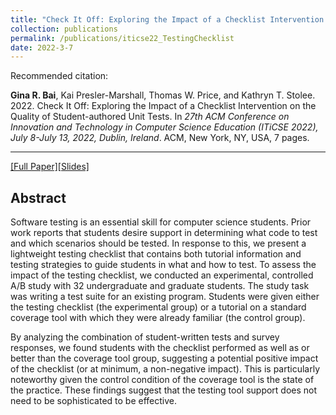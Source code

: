 ```yaml
---
title: "Check It Off: Exploring the Impact of a Checklist Intervention on the Quality of Student-authored Unit Tests"
collection: publications
permalink: /publications/iticse22_TestingChecklist
date: 2022-3-7
---
```

Recommended citation: 

**Gina R. Bai**, Kai Presler-Marshall, Thomas W. Price, and Kathryn T. Stolee. 2022. Check It Off: Exploring the Impact of a Checklist Intervention on the Quality of Student-authored Unit Tests. In <i>27th ACM Conference on Innovation and Technology in Computer Science Education (ITiCSE 2022), July 8-July 13, 2022, Dublin, Ireland</i>. ACM, New York, NY, USA, 7 pages.

---
[[Full Paper]](http://ginabai.github.io/files/PaperPreprints/iticse22_TestingChecklist.pdf)[[Slides]](http://ginabai.github.io/files/ConferenceSlides/iticse2022.pdf)

## Abstract
Software testing is an essential skill for computer science students. Prior work reports that students desire support in determining what code to test and which scenarios should be tested. In response to this, we present a lightweight testing checklist that contains both tutorial information and testing strategies to guide students in what and how to test. To assess the impact of the testing checklist, we conducted an experimental, controlled A/B study with 32 undergraduate and graduate students. The study task was writing a test suite for an existing program. Students were given either the testing checklist (the experimental group) or a tutorial on a standard coverage tool with which they were already familiar (the control group).

By analyzing the combination of student-written tests and survey responses, we found students with the checklist performed as well as or better than the coverage tool group, suggesting a potential positive impact of the checklist (or at minimum, a non-negative impact). This is particularly noteworthy given the control condition of the coverage tool is the state of the practice. These findings suggest that the testing tool support does not need to be sophisticated to be effective.